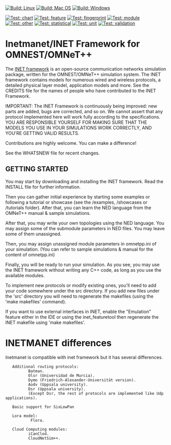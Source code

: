 [![Build: Linux](https://github.com/aarizaq/inetmanet-4/actions/workflows/build-linux.yml/badge.svg)](https://github.com/aarizaq/inetmanet-4/actions/workflows/build-linux.yml)
[![Build: Mac OS](https://github.com/aarizaq/inetmanet-4/actions/workflows/build-macos.yml/badge.svg)](https://github.com/aarizaq/inetmanet-4/actions/workflows/build-macos.yml)
[![Build: Windows](https://github.com/aarizaq/inetmanet-4/actions/workflows/build-windows.yml/badge.svg)](https://github.com/aarizaq/inetmanet-4/actions/workflows/build-windows.yml)

[![Test: chart](https://github.com/aarizaq/inetmanet-4/actions/workflows/chart-tests.yml/badge.svg)](https://github.com/aarizaq/inetmanet-4/actions/workflows/chart-tests.yml)
[![Test: feature](https://github.com/aarizaq/inetmanet-4/actions/workflows/feature-tests.yml/badge.svg)](https://github.com/aarizaq/inetmanet-4/actions/workflows/feature-tests.yml)
[![Test: fingerprint](https://github.com/aarizaq/inetmanet-4/actions/workflows/fingerprint-tests.yml/badge.svg)](https://github.com/aarizaq/inetmanet-4/actions/workflows/fingerprint-tests.yml)
[![Test: module](https://github.com/aarizaq/inetmanet-4/actions/workflows/module-tests.yml/badge.svg)](https://github.com/aarizaq/inetmanet-4/actions/workflows/module-tests.yml)
[![Test: other](https://github.com/aarizaq/inetmanet-4/actions/workflows/other-tests.yml/badge.svg)](https://github.com/aarizaq/inetmanet-4/actions/workflows/other-tests.yml)
[![Test: statistical](https://github.com/aarizaq/inetmanet-4/actions/workflows/statistical-tests.yml/badge.svg)](https://github.com/aarizaq/inetmanet-4/actions/workflows/statistical-tests.yml)
[![Test: unit](https://github.com/aarizaq/inetmanet-4/actions/workflows/unit-tests.yml/badge.svg)](https://github.com/aarizaq/inetmanet-4/actions/workflows/unit-tests.yml)
[![Test: validation](https://github.com/aarizaq/inetmanet-4/actions/workflows/validation-tests.yml/badge.svg)](https://github.com/aarizaq/inetmanet-4/actions/workflows/validation-tests.yml)


Inetmanet/INET Framework for OMNEST/OMNeT++
=================================

The [INET framework](https://inet.omnetpp.org) is an open-source communication networks
simulation package, written for the OMNEST/OMNeT++ simulation system. The INET
framework contains models for numerous wired and wireless protocols, a detailed
physical layer model, application models and more. See the CREDITS file for the
names of people who have contributed to the INET Framework.

IMPORTANT: The INET Framework is continuously being improved: new parts
are added, bugs are corrected, and so on. We cannot assert that any protocol
implemented here will work fully according to the specifications. YOU ARE
RESPONSIBLE YOURSELF FOR MAKING SURE THAT THE MODELS YOU USE IN YOUR SIMULATIONS
WORK CORRECTLY, AND YOU'RE GETTING VALID RESULTS.

Contributions are highly welcome. You can make a difference!

See the WHATSNEW file for recent changes.


GETTING STARTED
---------------
You may start by downloading and installing the INET framework. Read the INSTALL
file for further information.

Then you can gather initial experience by starting some examples or following a
tutorial or showcase (see the /examples, /showcases or /tutorials folder).
After that, you can learn the NED language from the OMNeT++ manual & sample
simulations.

After that, you may write your own topologies using the NED language. You may
assign some of the submodule parameters in NED files. You may leave some of
them unassigned.

Then, you may assign unassigned module parameters in omnetpp.ini of your
simulation. (You can refer to sample simulations & manual for the content of
omnetpp.ini)

Finally, you will be ready to run your simulation. As you see, you may use
the INET framework without writing any C++ code, as long as you use the
available modules.

To implement new protocols or modify existing ones, you'll need to add your
code somewhere under the src directory. If you add new files under the 'src'
directory you will need to regenerate the makefiles (using the 'make makefiles'
command).

If you want to use external interfaces in INET, enable the "Emulation" feature
either in the IDE or using the inet_featuretool then regenerate the INET makefile
using 'make makefiles'.

INETMANET differences
=================================
Inetmanet is compatible with inet framework but it has several differences.

       Additional routing protocols:
              Batman.
              Olsr (Universidad de Murcia).
              Dymo (Friedrich-Alexander-Universität version).
              Aodv (Uppsala university).
              Dsr (Uppsala university).
              (Except Dsr, the rest of protocols are implemented like Udp applications).

       Basic support for SixLowPan
       
       Lora model:
               Flora.
          
       Cloud Computing modules:
              iCanClod.
              CloudNetSim++.
              
